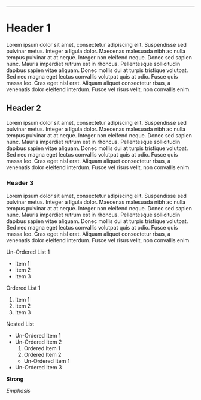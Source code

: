 ********

Header 1
========

Lorem ipsum dolor sit amet, consectetur adipiscing elit. Suspendisse sed pulvinar metus. Integer a ligula dolor. Maecenas malesuada nibh ac nulla tempus pulvinar at at neque. Integer non eleifend neque. Donec sed sapien nunc. Mauris imperdiet rutrum est in rhoncus. Pellentesque sollicitudin dapibus sapien vitae aliquam. Donec mollis dui at turpis tristique volutpat. Sed nec magna eget lectus convallis volutpat quis at odio. Fusce quis massa leo. Cras eget nisl erat. Aliquam aliquet consectetur risus, a venenatis dolor eleifend interdum. Fusce vel risus velit, non convallis enim.

Header 2
--------

Lorem ipsum dolor sit amet, consectetur adipiscing elit. Suspendisse sed pulvinar metus. Integer a ligula dolor. Maecenas malesuada nibh ac nulla tempus pulvinar at at neque. Integer non eleifend neque. Donec sed sapien nunc. Mauris imperdiet rutrum est in rhoncus. Pellentesque sollicitudin dapibus sapien vitae aliquam. Donec mollis dui at turpis tristique volutpat. Sed nec magna eget lectus convallis volutpat quis at odio. Fusce quis massa leo. Cras eget nisl erat. Aliquam aliquet consectetur risus, a venenatis dolor eleifend interdum. Fusce vel risus velit, non convallis enim.

### Header 3

Lorem ipsum dolor sit amet, consectetur adipiscing elit. Suspendisse sed pulvinar metus. Integer a ligula dolor. Maecenas malesuada nibh ac nulla tempus pulvinar at at neque. Integer non eleifend neque. Donec sed sapien nunc. Mauris imperdiet rutrum est in rhoncus. Pellentesque sollicitudin dapibus sapien vitae aliquam. Donec mollis dui at turpis tristique volutpat. Sed nec magna eget lectus convallis volutpat quis at odio. Fusce quis massa leo. Cras eget nisl erat. Aliquam aliquet consectetur risus, a venenatis dolor eleifend interdum. Fusce vel risus velit, non convallis enim.

Un-Ordered List 1

  - Item 1
  - Item 2
  - Item 3

Ordered List 1

  1. Item 1
  2. Item 2
  3. Item 3

Nested List

  - Un-Ordered Item 1
  - Un-Ordered Item 2
    1. Ordered Item 1
    2. Ordered Item 2
      - Un-Ordered Item 1
  - Un-Ordered Item 3

**Strong**

_Emphasis_

